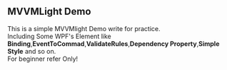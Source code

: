 ## MVVMLight Demo

This is a simple MVVMlight Demo write for practice.<br>
Including Some WPF's Element like **Binding**,**EventToCommad**,**ValidateRules**,**Dependency Property**,**Simple Style** and so on.<br>
For beginner refer Only!
